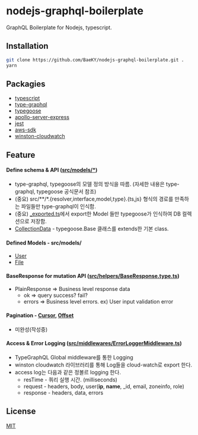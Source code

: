 # nodejs-graphql-boilerplate

GraphQL Boilerplate for Nodejs, typescript.

## Installation

```bash
git clone https://github.com/BaeKY/nodejs-graphql-boilerplate.git .
yarn
```

## Packagies
- [typescript](https://www.typescriptlang.org/)
- [type-graphql](https://typegraphql.com/)
- [typegoose](https://typegoose.github.io/typegoose/)
- [apollo-server-express](https://www.npmjs.com/package/apollo-server-express)
- [jest](https://jestjs.io/)
- [aws-sdk](https://github.com/aws/aws-sdk-js)
- [winston-cloudwatch](https://www.npmjs.com/package/winston-cloudwatch)

## Feature
#### Define schema & API ([src/models/*](src/models/))
- type-graphql, typegoose의 모델 정의 방식을 따름. (자세한 내용은 type-graphql, typegoose 공식문서 참조)
- (중요) src/**/*.{resolver,interface,model,type}.{ts,js} 형식의 경로를 만족하는 파일들만 type-graphql이 인식함.
- (중요) [_exported.ts](src/models/_exported.ts)에서 export한 Model 들만 typegoose가 인식하여 DB 컬렉션으로 저장함.
- [CollectionData](src/helpers/CollectionData.type.ts) - typegoose.Base 클래스를 extends한 기본 class. 

#### Defined Models - src/models/
- [User](src/models/User/User.model.ts)
- [File](src/models/File/File.type.ts)
#### BaseResponse for mutation API ([src/helpers/BaseResponse.type.ts](src/helpers/BaseResponse.type.ts))
- PlainResponse => Business level response data
    - ok => query success? fail?
    - errors => Business level errors. ex) User input validation error
#### Pagination - [Cursor](src/helpers/PaginationWithCursor.type.ts), [Offset](src/helpers/PaginationWithOffset.type.ts)
- 미완성(작성중)
#### Access & Error Logging ([src/middlewares/ErrorLoggerMiddleware.ts](src/middlewares/ErrorLoggerMiddleware.ts))
- TypeGraphQL Global middleware를 통한 Logging
- winston cloudwatch 라이브러리를 통해 Log들을 cloud-watch로 export 한다.
- access log는 다음과 같은 정볼르 logging 한다. 
    - resTime -  쿼리 실행 시간. (milliseconds)
    - request -  headers, body, user(**ip**, **name**, _id, email, zoneinfo, role)
    - response - headers, data, errors

## License
[MIT](https://choosealicense.com/licenses/mit/)
